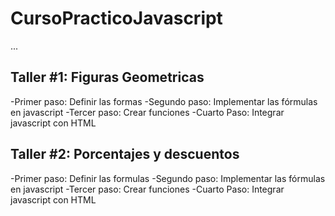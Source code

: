 # CursoPracticoJavascript

...

## Taller #1: Figuras Geometricas 

-Primer paso: Definir las formas
-Segundo paso: Implementar las fórmulas en javascript
-Tercer paso:  Crear funciones 
-Cuarto Paso: Integrar javascript con HTML

## Taller #2: Porcentajes y descuentos

-Primer paso: Definir las formulas
-Segundo paso: Implementar las fórmulas en javascript
-Tercer paso:  Crear funciones 
-Cuarto Paso: Integrar javascript con HTML

